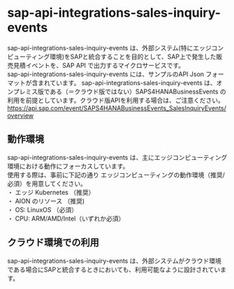 # sap-api-integrations-sales-inquiry-events   
sap-api-integrations-sales-inquiry-events は、外部システム(特にエッジコンピューティング環境)をSAPと統合することを目的として、SAP上で発生した販売見積イベントを、SAP API で出力するマイクロサービスです。  
sap-api-integrations-sales-inquiry-events には、サンプルのAPI Json フォーマットが含まれています。
sap-api-integrations-sales-inquiry-events は、オンプレミス版である（＝クラウド版ではない）SAPS4HANABusinessEvents の利用を前提としています。クラウド版APIを利用する場合は、ご注意ください。  
https://api.sap.com/event/SAPS4HANABusinessEvents_SalesInquiryEvents/overview

## 動作環境  
sap-api-integrations-sales-inquiry-events は、主にエッジコンピューティング環境における動作にフォーカスしています。  
使用する際は、事前に下記の通り エッジコンピューティングの動作環境（推奨/必須）を用意してください。  
・ エッジ Kubernetes （推奨）  
・ AION のリソース （推奨)  
・ OS: LinuxOS （必須）  
・ CPU: ARM/AMD/Intel（いずれか必須）  

## クラウド環境での利用  
sap-api-integrations-sales-inquiry-events は、外部システムがクラウド環境である場合にSAPと統合するときにおいても、利用可能なように設計されています。  